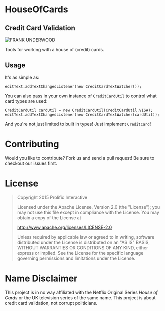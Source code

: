 HouseOfCards
============

Credit Card Validation
-----

![FRANK UNDERWOOD](http://img4.wikia.nocookie.net/__cb20140215085441/house-of-cards/images/9/9f/Season_2_Chapter_26.jpg)

Tools for working with a house of (credit) cards.

Usage
-----

It's as simple as:

```
editText.addTextChangedListener(new CreditCardTextWatcher());
```

You can also pass in your own instance of `CreditCardUtil` to control what card types are used:

```
CreditCardUtil cardUtil = new CreditCardUtil(CreditCardUtil.VISA);
editText.addTextChangedListener(new CreditCardTextWatcher(cardUtil));
```

And you're not just limited to built in types! Just implement `CreditCard`!

Contributing
============

Would you like to contribute? Fork us and send a pull request! Be sure to checkout our issues first.

License
=======

>Copyright 2015 Prolific Interactive
>
>Licensed under the Apache License, Version 2.0 (the "License");
>you may not use this file except in compliance with the License.
>You may obtain a copy of the License at
>
>   http://www.apache.org/licenses/LICENSE-2.0
>
>Unless required by applicable law or agreed to in writing, software
>distributed under the License is distributed on an "AS IS" BASIS,
>WITHOUT WARRANTIES OR CONDITIONS OF ANY KIND, either express or implied.
>See the License for the specific language governing permissions and
>limitations under the License.

Name Disclaimer
===============

This project is in no way affiliated with the Netflix Original Series _House of Cards_ or the UK television series of the same name.
This project is about credit card validation, not corrupt politicians.